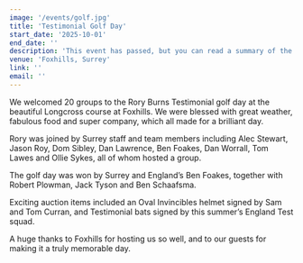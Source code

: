 ```yaml
---
image: '/events/golf.jpg'
title: 'Testimonial Golf Day'
start_date: '2025-10-01'
end_date: ''
description: 'This event has passed, but you can read a summary of the event...'
venue: 'Foxhills, Surrey'
link: ''
email: ''
---
```


We welcomed 20 groups to the Rory Burns Testimonial golf day at the beautiful Longcross course at Foxhills. We were blessed with great weather, fabulous food and super company, which all made for a brilliant day.

Rory was joined by Surrey staff and team members including Alec Stewart, Jason Roy, Dom Sibley, Dan Lawrence, Ben Foakes, Dan Worrall, Tom Lawes and Ollie Sykes, all of whom hosted a group.

The golf day was won by Surrey and England’s Ben Foakes, together with Robert Plowman, Jack Tyson and Ben Schaafsma.

Exciting auction items included an Oval Invincibles helmet signed by Sam and Tom Curran, and Testimonial bats signed by this summer’s England Test squad.

A huge thanks to Foxhills for hosting us so well, and to our guests for making it a truly memorable day.
